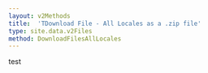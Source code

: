 ```yaml
---
layout: v2Methods
title:  'TDownload File - All Locales as a .zip file'
type: site.data.v2Files
method: DownloadFilesAllLocales
---
```


test